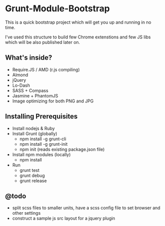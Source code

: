 # Grunt-Module-Bootstrap

This is a quick bootstrap project which will get you up and running in no time.

I've used this structure to build few Chrome extenstions and few JS libs which will be also published later on.

## What's inside?
  - Require.JS / AMD (r.js compiling)
  - Almond
  - jQuery
  - Lo-Dash
  - SASS + Compass
  - Jasmine + PhantomJS
  - Image optimizing for both PNG and JPG

## Installing Prerequisites
  - Install nodejs & Ruby
  - Install Grunt (globally)
    - npm install -g grunt-cli
    - npm install -g grunt-init
    - npm init (reads existing package.json file)
  - Install npm modules (locally)
    - npm install
  - Run
    - grunt test
    - grunt debug
    - grunt release
    

## @todo
  - split scss files to smaller units, have a scss config file to set browser and other settings
  - construct a sample js src layout for a jquery plugin
